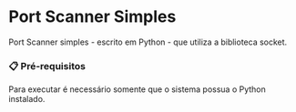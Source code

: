 # Port Scanner Simples
Port Scanner simples - escrito em Python - que utiliza a biblioteca socket.

### 📋 Pré-requisitos
Para executar é necessário somente que o sistema possua o Python instalado.

